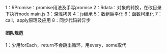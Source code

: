 1：RPromise：promise用法及手写promise
2：Rdata：对象的转换，在改目录下执行node main.js
3：深浅拷贝
4：js继承
5：数组扁平化
6：函数柯里化
7：call，apply原理及应用
8：同步代码转异步



#### 团队规范
1：少用forEach，return不会跳出循环，用every，some取代
